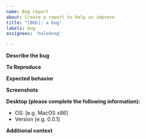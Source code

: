 ```yaml
---
name: Bug report
about: Create a report to help us improve
title: "[BUG]: a bug"
labels: bug
assignees: 'halodong'

---
```


**Describe the bug**
<!-- A clear and concise description of what the bug is. -->

**To Reproduce**
<!-- Steps to reproduce the behavior:
1. Go to '...'
2. Click on '....'
3. Scroll down to '....'
4. See error -->

**Expected behavior**
<!-- A clear and concise description of what you expected to happen. -->

**Screenshots**
<!-- If applicable, add screenshots to help explain your problem. -->

**Desktop (please complete the following information):**
<!-- this information is very important -->
 - OS: [e.g. MacOS x86]
 - Version [e.g. 0.0.1]

**Additional context**
<!-- Add any other context about the problem here. -->
